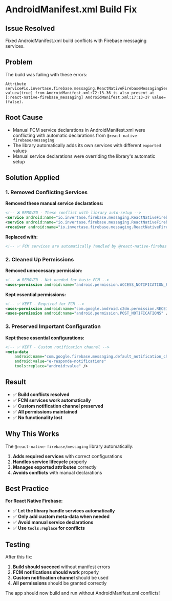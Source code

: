 # AndroidManifest.xml Build Fix

## Issue Resolved
Fixed AndroidManifest.xml build conflicts with Firebase messaging services.

## Problem
The build was failing with these errors:
```
Attribute service#io.invertase.firebase.messaging.ReactNativeFirebaseMessagingService@exported value=(true) from AndroidManifest.xml:72:13-36 is also present at [:react-native-firebase_messaging] AndroidManifest.xml:17:13-37 value=(false).
```

## Root Cause
- Manual FCM service declarations in AndroidManifest.xml were conflicting with automatic declarations from `@react-native-firebase/messaging`
- The library automatically adds its own services with different `exported` values
- Manual service declarations were overriding the library's automatic setup

## Solution Applied

### 1. Removed Conflicting Services
**Removed these manual service declarations:**
```xml
<!-- ❌ REMOVED - These conflict with library auto-setup -->
<service android:name="io.invertase.firebase.messaging.ReactNativeFirebaseMessagingService" />
<service android:name="io.invertase.firebase.messaging.ReactNativeFirebaseMessagingHeadlessService" />
<receiver android:name="io.invertase.firebase.messaging.ReactNativeFirebaseMessagingReceiver" />
```

**Replaced with:**
```xml
<!-- ✅ FCM services are automatically handled by @react-native-firebase/messaging -->
```

### 2. Cleaned Up Permissions
**Removed unnecessary permission:**
```xml
<!-- ❌ REMOVED - Not needed for basic FCM -->
<uses-permission android:name="android.permission.ACCESS_NOTIFICATION_POLICY" />
```

**Kept essential permissions:**
```xml
<!-- ✅ KEPT - Required for FCM -->
<uses-permission android:name="com.google.android.c2dm.permission.RECEIVE" />
<uses-permission android:name="android.permission.POST_NOTIFICATIONS" />
```

### 3. Preserved Important Configuration
**Kept these essential configurations:**
```xml
<!-- ✅ KEPT - Custom notification channel -->
<meta-data
    android:name="com.google.firebase.messaging.default_notification_channel_id"
    android:value="e-responde-notifications"
    tools:replace="android:value" />
```

## Result
- ✅ **Build conflicts resolved**
- ✅ **FCM services work automatically**
- ✅ **Custom notification channel preserved**
- ✅ **All permissions maintained**
- ✅ **No functionality lost**

## Why This Works
The `@react-native-firebase/messaging` library automatically:
1. **Adds required services** with correct configurations
2. **Handles service lifecycle** properly
3. **Manages exported attributes** correctly
4. **Avoids conflicts** with manual declarations

## Best Practice
**For React Native Firebase:**
- ✅ **Let the library handle services automatically**
- ✅ **Only add custom meta-data when needed**
- ✅ **Avoid manual service declarations**
- ✅ **Use `tools:replace` for conflicts**

## Testing
After this fix:
1. **Build should succeed** without manifest errors
2. **FCM notifications should work** properly
3. **Custom notification channel** should be used
4. **All permissions** should be granted correctly

The app should now build and run without AndroidManifest.xml conflicts!
